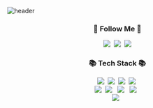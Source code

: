 <!--
**StandardCircle/StandardCircle** is a ✨ _special_ ✨ repository because its `README.md` (this file) appears on your GitHub profile.

Here are some ideas to get you started:

- 🔭 I’m currently working on ...
- 🌱 I’m currently learning ...
- 👯 I’m looking to collaborate on ...
- 🤔 I’m looking for help with ...
- 💬 Ask me about ...
- 📫 How to reach me: ...
- 😄 Pronouns: ...
- ⚡ Fun fact: ...
-->

![header](https://capsule-render.vercel.app/api?type=soft&color=gradient&height=300&section=header&text=Hi!%20I'm%20StandardCircle!&fontSize=70&animation=fadeIn)

<h3 align="center">🌈 Follow Me 🌈</h3>
<p align="center">
  <a href="https://github.com/StandardCircle/sw_Jung.github.io"><img src="https://img.shields.io/badge/StandardCircle-black?style=flat-square&logo=github&logoColor=white&link=https://velog.io/@hyeinisfree"/></a>&nbsp
  <a href="https://www.instagram.com/sw_jung96/?hl=ko"><img src="https://img.shields.io/badge/sw_jung96-E4405F?style=flat-square&logo=Instagram&logoColor=white&link=https://www.instagram.com/hye_inisfree/"/></a>&nbsp
  <a href="mailto:mae01181@gmail.com"><img src="https://img.shields.io/badge/mae01181@gmail.com-d14836?style=flat-square&logo=Gmail&logoColor=white&link=kimhyein7110@gmail.com"/></a>
</p>

  
<h3 align="center">📚 Tech Stack 📚</h3>
<p align="center">
  <img src="https://img.shields.io/badge/C++-00599C?style=flat-square&logo=C%2B%2B&logoColor=white"/></a>&nbsp 
  <img src="https://img.shields.io/badge/Java-007396?style=flat-square&logo=Java&logoColor=white"/></a>&nbsp
  <img src="https://img.shields.io/badge/Python-3766AB?style=flat-square&logo=Python&logoColor=white"/></a>&nbsp 
  <img src="https://img.shields.io/badge/Javascript-ffb13b?style=flat-square&logo=javascript&logoColor=white"/></a>&nbsp 
  <br>
  <img src="https://img.shields.io/badge/Node.js-339933?style=flat-square&logo=Node.js&logoColor=white"/></a>&nbsp 
  <img src="https://img.shields.io/badge/Android-3DDC84?style=flat-square&logo=Android&logoColor=white"/></a> &nbsp
  <img src="https://img.shields.io/badge/c-%2300599C.svg?style=flat-square&logo=c&logoColor=whit"/></a> &nbsp
  <img src="https://img.shields.io/badge/c%23-%23239120.svg?style=flat-square&logo=c-sharp&logoColor=white"/></a> &nbsp
  <br>
  <img src="https://img.shields.io/badge/Anaconda-%2344A833.svg?style=flat-square&logo=anaconda&logoColor=white"/></a> &nbsp
</p>
